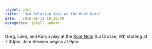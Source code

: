 ```yaml
---
layout: post
title:  "3rd Relation Jazz at the Root Note"
date:   2019-06-11 19:30:00
categories: jekyll update
---
```


<div class="entry-content">
<p>Greg, Luke, and Karyn play at the <a href="https://www.google.com/maps/place/The+Root+Note/@43.8118375,-91.2535218,17z/data=!3m1!4b1!4m5!3m4!1s0x87f955a7f206dcb5:0x7192f3dd80d40bcc!8m2!3d43.8118336!4d-91.2513331">Root Note</a> (La Crosse, WI) starting at 7:30pm. Jam Session begins at 9pm.</p>
</p>
</div>

